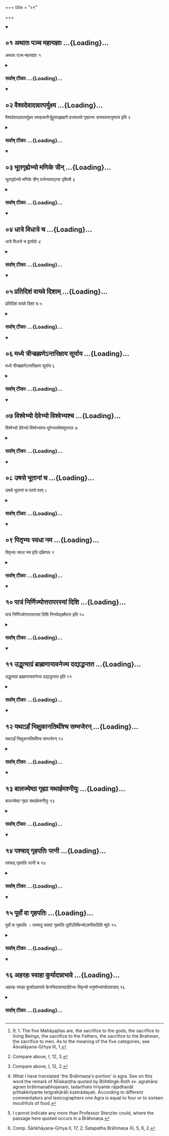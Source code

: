 +++
title = "०९"

+++
<div class="js_include" includetitle="true" newlevelforh1="2" unfilled url="/vedAH_yajuH/vAjasaneyam/sUtram/pAraskara-gRhyam/vishvAsa-prastutiH/2/09/01_athAtaH_pancha_mahAyajnAH.md">
<details open><summary><h2>०१ अथातः पञ्च महायज्ञाः ...{Loading}...</h2></summary>

अथातः पञ्च महायज्ञाः १
</details>
</div>
<div class="js_include collapsed" newlevelforh1="3" title="सर्वाष् टीकाः" unfilled url="/vedAH_yajuH/vAjasaneyam/sUtram/pAraskara-gRhyam/sarvASh_TIkAH/2/09/01_athAtaH_pancha_mahAyajnAH.md">
<details><summary><h3>सर्वाष् टीकाः ...{Loading}...</h3></summary>
<details><summary>Oldenberg</summary>

1 [^1] . Now (follow) the five great sacrifices.


[^1]:  9, 1. The five Mahāyajñas are, the sacrifice to the gods, the sacrifice to living Beings, the sacrifice to the Fathers, the sacrifice to the Brahman, the sacrifice to men. As to the meaning of the five categories, see Āśvalāyana-Gṛhya III, 1.
</details>
</details>
</div>
<div class="js_include" includetitle="true" newlevelforh1="2" unfilled url="/vedAH_yajuH/vAjasaneyam/sUtram/pAraskara-gRhyam/vishvAsa-prastutiH/2/09/02_vaishvadevAdannAtparyuxya.md">
<details open><summary><h2>०२ वैश्वदेवादन्नात्पर्युक्ष्य ...{Loading}...</h2></summary>

वैश्वदेवादन्नात्पर्युक्ष्य स्वाहाकारैर्जुहुयाद्ब्रह्मणे प्रजापतये गृह्याभ्यः कश्यपायानुमतय इति २
</details>
</div>
<div class="js_include collapsed" newlevelforh1="3" title="सर्वाष् टीकाः" unfilled url="/vedAH_yajuH/vAjasaneyam/sUtram/pAraskara-gRhyam/sarvASh_TIkAH/2/09/02_vaishvadevAdannAtparyuxya.md">
<details><summary><h3>सर्वाष् टीकाः ...{Loading}...</h3></summary>
<details><summary>Oldenberg</summary>

2 [^2] . Of the Vaiśvadeva food he should, after having sprinkled (water) round (the sacred fire), make oblations, with the word Svāhā (each time repeated), to Brahman, to Prajāpati, to the (deities) of the house, to Kaśyapa, and to Anumati.


[^2]:  Compare above, I, 12, 3.
</details>
</details>
</div>
<div class="js_include" includetitle="true" newlevelforh1="2" unfilled url="/vedAH_yajuH/vAjasaneyam/sUtram/pAraskara-gRhyam/vishvAsa-prastutiH/2/09/03_bhUtagRhyebhyo_maNike_trIn.md">
<details open><summary><h2>०३ भूतगृह्येभ्यो मणिके त्रीन् ...{Loading}...</h2></summary>

भूतगृह्येभ्यो मणिके त्रीन् पर्जन्यायाद्भ्यः पृथिव्यै ३
</details>
</div>
<div class="js_include collapsed" newlevelforh1="3" title="सर्वाष् टीकाः" unfilled url="/vedAH_yajuH/vAjasaneyam/sUtram/pAraskara-gRhyam/sarvASh_TIkAH/2/09/03_bhUtagRhyebhyo_maNike_trIn.md">
<details><summary><h3>सर्वाष् टीकाः ...{Loading}...</h3></summary>
<details><summary>Oldenberg</summary>

3 [^3] . To the domestic deities (he offers) three (Balis) in the water-pot: to Parjanya, to the waters, to the Earth;


[^3]:  Compare above, I, 12, 2.
</details>
</details>
</div>
<div class="js_include" includetitle="true" newlevelforh1="2" unfilled url="/vedAH_yajuH/vAjasaneyam/sUtram/pAraskara-gRhyam/vishvAsa-prastutiH/2/09/04_dhAtre_vidhAtre_cha.md">
<details open><summary><h2>०४ धात्रे विधात्रे च ...{Loading}...</h2></summary>

धात्रे विधात्रे च द्वार्ययोः ४
</details>
</div>
<div class="js_include collapsed" newlevelforh1="3" title="सर्वाष् टीकाः" unfilled url="/vedAH_yajuH/vAjasaneyam/sUtram/pAraskara-gRhyam/sarvASh_TIkAH/2/09/04_dhAtre_vidhAtre_cha.md">
<details><summary><h3>सर्वाष् टीकाः ...{Loading}...</h3></summary>
<details><summary>Oldenberg</summary>

4. To Dhātṛ and Vidhātṛ at the two doorposts;
</details>
</details>
</div>
<div class="js_include" includetitle="true" newlevelforh1="2" unfilled url="/vedAH_yajuH/vAjasaneyam/sUtram/pAraskara-gRhyam/vishvAsa-prastutiH/2/09/05_pratidishaM_vAyave_dishAm.md">
<details open><summary><h2>०५ प्रतिदिशं वायवे दिशाम् ...{Loading}...</h2></summary>

प्रतिदिशं वायवे दिशां च ५
</details>
</div>
<div class="js_include collapsed" newlevelforh1="3" title="सर्वाष् टीकाः" unfilled url="/vedAH_yajuH/vAjasaneyam/sUtram/pAraskara-gRhyam/sarvASh_TIkAH/2/09/05_pratidishaM_vAyave_dishAm.md">
<details><summary><h3>सर्वाष् टीकाः ...{Loading}...</h3></summary>
<details><summary>Oldenberg</summary>

5. To the different quarters (of the horizon), to Vāyu and (to the presiding deities) of the quarters;
</details>
</details>
</div>
<div class="js_include" includetitle="true" newlevelforh1="2" unfilled url="/vedAH_yajuH/vAjasaneyam/sUtram/pAraskara-gRhyam/vishvAsa-prastutiH/2/09/06_madhye_trInbrahmaNe-ntarixAya_sUryAya.md">
<details open><summary><h2>०६ मध्ये त्रीन्ब्रह्मणेऽन्तरिक्षाय सूर्याय ...{Loading}...</h2></summary>

मध्ये त्रीन्ब्रह्मणेऽन्तरिक्षाय सूर्याय ६
</details>
</div>
<div class="js_include collapsed" newlevelforh1="3" title="सर्वाष् टीकाः" unfilled url="/vedAH_yajuH/vAjasaneyam/sUtram/pAraskara-gRhyam/sarvASh_TIkAH/2/09/06_madhye_trInbrahmaNe-ntarixAya_sUryAya.md">
<details><summary><h3>सर्वाष् टीकाः ...{Loading}...</h3></summary>
<details><summary>Oldenberg</summary>

6. In the middle three (Balis) to Brahman, to the Air, to the Sun.
</details>
</details>
</div>
<div class="js_include" includetitle="true" newlevelforh1="2" unfilled url="/vedAH_yajuH/vAjasaneyam/sUtram/pAraskara-gRhyam/vishvAsa-prastutiH/2/09/07_vishvebhyo_devebhyo_vishvebhyashcha.md">
<details open><summary><h2>०७ विश्वेभ्यो देवेभ्यो विश्वेभ्यश्च ...{Loading}...</h2></summary>

विश्वेभ्यो देवेभ्यो विश्वेभ्यश्च भूतेभ्यस्तेषामुत्तरतः ७
</details>
</div>
<div class="js_include collapsed" newlevelforh1="3" title="सर्वाष् टीकाः" unfilled url="/vedAH_yajuH/vAjasaneyam/sUtram/pAraskara-gRhyam/sarvASh_TIkAH/2/09/07_vishvebhyo_devebhyo_vishvebhyashcha.md">
<details><summary><h3>सर्वाष् टीकाः ...{Loading}...</h3></summary>
<details><summary>Oldenberg</summary>

7. To the north of those (he offers Balis) to the Viśve devās and to all the beings;
</details>
</details>
</div>
<div class="js_include" includetitle="true" newlevelforh1="2" unfilled url="/vedAH_yajuH/vAjasaneyam/sUtram/pAraskara-gRhyam/vishvAsa-prastutiH/2/09/08_uShase_bhUtAnAM_cha.md">
<details open><summary><h2>०८ उषसे भूतानां च ...{Loading}...</h2></summary>

उषसे भूतानां च पतये परम् ८
</details>
</div>
<div class="js_include collapsed" newlevelforh1="3" title="सर्वाष् टीकाः" unfilled url="/vedAH_yajuH/vAjasaneyam/sUtram/pAraskara-gRhyam/sarvASh_TIkAH/2/09/08_uShase_bhUtAnAM_cha.md">
<details><summary><h3>सर्वाष् टीकाः ...{Loading}...</h3></summary>
<details><summary>Oldenberg</summary>

8. Further on to Uṣas and to the Lord of beings;
</details>
</details>
</div>
<div class="js_include" includetitle="true" newlevelforh1="2" unfilled url="/vedAH_yajuH/vAjasaneyam/sUtram/pAraskara-gRhyam/vishvAsa-prastutiH/2/09/09_pitRbhyaH_svadhA_nama.md">
<details open><summary><h2>०९ पितृभ्यः स्वधा नम ...{Loading}...</h2></summary>

पितृभ्यः स्वधा नम इति दक्षिणतः ९
</details>
</div>
<div class="js_include collapsed" newlevelforh1="3" title="सर्वाष् टीकाः" unfilled url="/vedAH_yajuH/vAjasaneyam/sUtram/pAraskara-gRhyam/sarvASh_TIkAH/2/09/09_pitRbhyaH_svadhA_nama.md">
<details><summary><h3>सर्वाष् टीकाः ...{Loading}...</h3></summary>
<details><summary>Oldenberg</summary>

9. To the south (to the Fathers) with (the words), To the Fathers, Svadhā! Adoration!'
</details>
</details>
</div>
<div class="js_include" includetitle="true" newlevelforh1="2" unfilled url="/vedAH_yajuH/vAjasaneyam/sUtram/pAraskara-gRhyam/vishvAsa-prastutiH/2/09/10_pAtraM_nirNijyottarAparasyAM_dishi.md">
<details open><summary><h2>१० पात्रं निर्णिज्योत्तरापरस्यां दिशि ...{Loading}...</h2></summary>

पात्रं निर्णिज्योत्तरापरस्यां दिशि निनयेद्यक्ष्मैतत्त इति १०
</details>
</div>
<div class="js_include collapsed" newlevelforh1="3" title="सर्वाष् टीकाः" unfilled url="/vedAH_yajuH/vAjasaneyam/sUtram/pAraskara-gRhyam/sarvASh_TIkAH/2/09/10_pAtraM_nirNijyottarAparasyAM_dishi.md">
<details><summary><h3>सर्वाष् टीकाः ...{Loading}...</h3></summary>
<details><summary>Oldenberg</summary>

10. Having rinsed out the vessel, he should pour it out towards the north-west with (the words), 'Consumption! this to thee!'
</details>
</details>
</div>
<div class="js_include" includetitle="true" newlevelforh1="2" unfilled url="/vedAH_yajuH/vAjasaneyam/sUtram/pAraskara-gRhyam/vishvAsa-prastutiH/2/09/11_uddhRtyAgraM_brAhmaNAyAvanejya_dadyAddhantata.md">
<details open><summary><h2>११ उद्धृत्याग्रं ब्राह्मणायावनेज्य दद्याद्धन्तत ...{Loading}...</h2></summary>

उद्धृत्याग्रं ब्राह्मणायावनेज्य दद्याद्धन्तत इति ११
</details>
</div>
<div class="js_include collapsed" newlevelforh1="3" title="सर्वाष् टीकाः" unfilled url="/vedAH_yajuH/vAjasaneyam/sUtram/pAraskara-gRhyam/sarvASh_TIkAH/2/09/11_uddhRtyAgraM_brAhmaNAyAvanejya_dadyAddhantata.md">
<details><summary><h3>सर्वाष् टीकाः ...{Loading}...</h3></summary>
<details><summary>Oldenberg</summary>

11 [^4] . Taking the Brāhmaṇa's portion (of the food which he is going to distribute), he should give it to a Brāhmaṇa, after he has made him wash himself, with (the words), 'Well! (this) to thee!'


[^4]:  What I have translated 'the Brāhmaṇa's portion' is agra. See on this word the remark of Nīlakaṇṭha quoted by Böhtlingk-Roth sv. agrahāra: agraṃ brāhmaṇabhojanaṃ, tadarthaṃ hriyante rājadhanāt pṛthakkriyante teऽgrahārāḥ kṣetrādayaḥ. According to different commentators and lexicographers one Agra is equal to four or to sixteen mouthfuls of food.
</details>
</details>
</div>
<div class="js_include" includetitle="true" newlevelforh1="2" unfilled url="/vedAH_yajuH/vAjasaneyam/sUtram/pAraskara-gRhyam/vishvAsa-prastutiH/2/09/12_yathA-rhaM_bhixukAnatithIMshcha_sambhajeran.md">
<details open><summary><h2>१२ यथाऽर्हं भिक्षुकानतिथींश्च सम्भजेरन् ...{Loading}...</h2></summary>

यथाऽर्हं भिक्षुकानतिथींश्च सम्भजेरन् १२
</details>
</div>
<div class="js_include collapsed" newlevelforh1="3" title="सर्वाष् टीकाः" unfilled url="/vedAH_yajuH/vAjasaneyam/sUtram/pAraskara-gRhyam/sarvASh_TIkAH/2/09/12_yathA-rhaM_bhixukAnatithIMshcha_sambhajeran.md">
<details><summary><h3>सर्वाष् टीकाः ...{Loading}...</h3></summary>
<details><summary>Oldenberg</summary>

12. To (religious) mendicants and to guests they should apportion (food) as due to them.
</details>
</details>
</div>
<div class="js_include" includetitle="true" newlevelforh1="2" unfilled url="/vedAH_yajuH/vAjasaneyam/sUtram/pAraskara-gRhyam/vishvAsa-prastutiH/2/09/13_bAlajyeShThA_gRhyA_yathArhamashnIyuH.md">
<details open><summary><h2>१३ बालज्येष्ठा गृह्या यथार्हमश्नीयुः ...{Loading}...</h2></summary>

बालज्येष्ठा गृह्या यथार्हमश्नीयुः १३
</details>
</div>
<div class="js_include collapsed" newlevelforh1="3" title="सर्वाष् टीकाः" unfilled url="/vedAH_yajuH/vAjasaneyam/sUtram/pAraskara-gRhyam/sarvASh_TIkAH/2/09/13_bAlajyeShThA_gRhyA_yathArhamashnIyuH.md">
<details><summary><h3>सर्वाष् टीकाः ...{Loading}...</h3></summary>
<details><summary>Oldenberg</summary>

13. The persons belonging to the house, the young and the old, should eat what is due to them;
</details>
</details>
</div>
<div class="js_include" includetitle="true" newlevelforh1="2" unfilled url="/vedAH_yajuH/vAjasaneyam/sUtram/pAraskara-gRhyam/vishvAsa-prastutiH/2/09/14_pashchAd_gRhapatiH_patnI.md">
<details open><summary><h2>१४ पश्चाद् गृहपतिः पत्नी ...{Loading}...</h2></summary>

पश्चाद् गृहपतिः पत्नी च १४
</details>
</div>
<div class="js_include collapsed" newlevelforh1="3" title="सर्वाष् टीकाः" unfilled url="/vedAH_yajuH/vAjasaneyam/sUtram/pAraskara-gRhyam/sarvASh_TIkAH/2/09/14_pashchAd_gRhapatiH_patnI.md">
<details><summary><h3>सर्वाष् टीकाः ...{Loading}...</h3></summary>
<details><summary>Oldenberg</summary>

14. Afterwards the householder and his wife.
</details>
</details>
</div>
<div class="js_include" includetitle="true" newlevelforh1="2" unfilled url="/vedAH_yajuH/vAjasaneyam/sUtram/pAraskara-gRhyam/vishvAsa-prastutiH/2/09/15_pUrvo_vA_gRhapatiH.md">
<details open><summary><h2>१५ पूर्वो वा गृहपतिः ...{Loading}...</h2></summary>

पूर्वो वा गृहपतिः । तस्मादु स्वाष्टं गृहपतिः पूर्वोऽतिथिभ्योऽश्नीयादिति श्रुतेः १५
</details>
</div>
<div class="js_include collapsed" newlevelforh1="3" title="सर्वाष् टीकाः" unfilled url="/vedAH_yajuH/vAjasaneyam/sUtram/pAraskara-gRhyam/sarvASh_TIkAH/2/09/15_pUrvo_vA_gRhapatiH.md">
<details><summary><h3>सर्वाष् टीकाः ...{Loading}...</h3></summary>
<details><summary>Oldenberg</summary>

15 [^5] . Or the householder (should eat) first, because the Śruti says, 'Therefore the householder should eat the sweetest food before his guests.'


[^5]:  I cannot indicate any more than Professor Stenzler could, where the passage here quoted occurs in a Brāhmaṇa.
</details>
</details>
</div>
<div class="js_include" includetitle="true" newlevelforh1="2" unfilled url="/vedAH_yajuH/vAjasaneyam/sUtram/pAraskara-gRhyam/vishvAsa-prastutiH/2/09/16_aharahaH_svAhA_kuryAdannAbhAve.md">
<details open><summary><h2>१६ अहरहः स्वाहा कुर्यादन्नाभावे ...{Loading}...</h2></summary>

अहरहः स्वाहा कुर्यादन्नाभावे केनचिदाकाष्ठाद्देवेभ्यः पितृभ्यो मनुष्येभ्यश्चोदपात्रात् १६
</details>
</div>
<div class="js_include collapsed" newlevelforh1="3" title="सर्वाष् टीकाः" unfilled url="/vedAH_yajuH/vAjasaneyam/sUtram/pAraskara-gRhyam/sarvASh_TIkAH/2/09/16_aharahaH_svAhA_kuryAdannAbhAve.md">
<details><summary><h3>सर्वाष् टीकाः ...{Loading}...</h3></summary>
<details><summary>Oldenberg</summary>

16 [^6] . Every day he should sacrifice with the word svāhā. If he has no food (to offer, he should make his offering) with something else, be it even a piece of wood (only), to the gods, or be it (only) a water-pot, to the Fathers and to men.


[^6]:  Comp. Śāṅkhāyana-Gṛhya II, 17, 2; Śatapatha Brāhmaṇa XI, 5, 6, 2.
</details>
</details>
</div>
